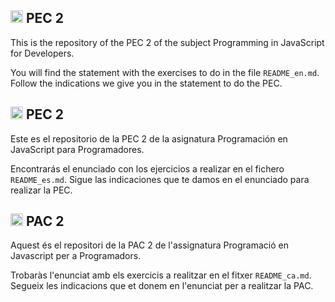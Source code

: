 ## <img class="flag-img" width="20px" height="auto" src="https://flagicons.lipis.dev/flags/4x3/gb.svg" alt="Flag of Spain"> PEC 2

This is the repository of the PEC 2 of the subject Programming in JavaScript for Developers. 

You will find the statement with the exercises to do in the file `README_en.md`. Follow the indications we give you in the statement to do the PEC.

## <img class="flag-img" width="20px" height="auto" src="https://flagicons.lipis.dev/flags/4x3/es.svg" alt="Flag of Spain"> PEC 2

Este es el repositorio de la PEC 2 de la asignatura Programación en JavaScript para Programadores. 

Encontrarás el enunciado con los ejercicios a realizar en el fichero `README_es.md`. Sigue las indicaciones que te damos en el enunciado para realizar la PEC.

## <img class="flag-img" width="20px" height="auto" src="https://flagicons.lipis.dev/flags/4x3/es-ct.svg" alt="Flag of Catalonia"> PAC 2

Aquest és el repositori de la PAC 2 de l'assignatura Programació en Javascript per a Programadors. 

Trobaràs l'enunciat amb els exercicis a realitzar en el fitxer `README_ca.md`. Segueix les indicacions que et donem en l'enunciat per a realitzar la PAC.